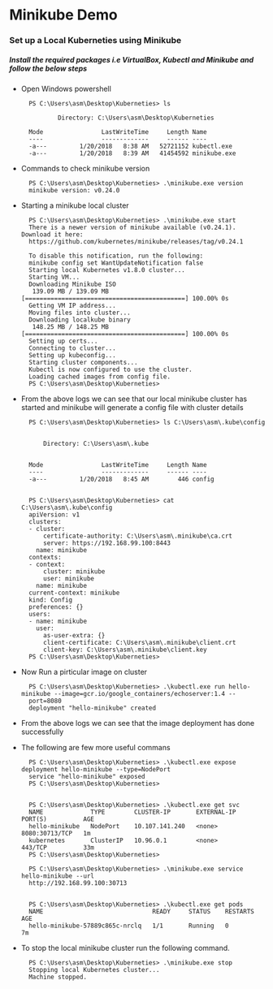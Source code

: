 # Minikube Demo

### Set up a Local Kuberneties using Minikube

##### Install the required packages  i.e VirtualBox, Kubectl and Minikube and follow the below steps

+ Open Windows powershell


		PS C:\Users\asm\Desktop\Kuberneties> ls

        		Directory: C:\Users\asm\Desktop\Kuberneties

	  	Mode                LastWriteTime     Length Name
	  	----                -------------     ------ ----
	  	-a---         1/20/2018   8:38 AM   52721152 kubectl.exe
	  	-a---         1/20/2018   8:39 AM   41454592 minikube.exe
    
+ Commands to check minikube version


		PS C:\Users\asm\Desktop\Kuberneties> .\minikube.exe version
		minikube version: v0.24.0
		
+ Starting a minikube local cluster

		PS C:\Users\asm\Desktop\Kuberneties> .\minikube.exe start
		There is a newer version of minikube available (v0.24.1).  Download it here:
		https://github.com/kubernetes/minikube/releases/tag/v0.24.1

		To disable this notification, run the following:
		minikube config set WantUpdateNotification false
		Starting local Kubernetes v1.8.0 cluster...
		Starting VM...
		Downloading Minikube ISO
		 139.09 MB / 139.09 MB [============================================] 100.00% 0s
		Getting VM IP address...
		Moving files into cluster...
		Downloading localkube binary
		 148.25 MB / 148.25 MB [============================================] 100.00% 0s
		Setting up certs...
		Connecting to cluster...
		Setting up kubeconfig...
		Starting cluster components...
		Kubectl is now configured to use the cluster.
		Loading cached images from config file.
		PS C:\Users\asm\Desktop\Kuberneties>
		
		
+ From the above logs we can see that our local minikube cluster has started and minikube will generate a config file with cluster details

		PS C:\Users\asm\Desktop\Kuberneties> ls C:\Users\asm\.kube\config


		    Directory: C:\Users\asm\.kube


		Mode                LastWriteTime     Length Name
		----                -------------     ------ ----
		-a---         1/20/2018   8:45 AM        446 config


		PS C:\Users\asm\Desktop\Kuberneties> cat C:\Users\asm\.kube\config
		apiVersion: v1
		clusters:
		- cluster:
		    certificate-authority: C:\Users\asm\.minikube\ca.crt
		    server: https://192.168.99.100:8443
		  name: minikube
		contexts:
		- context:
		    cluster: minikube
		    user: minikube
		  name: minikube
		current-context: minikube
		kind: Config
		preferences: {}
		users:
		- name: minikube
		  user:
		    as-user-extra: {}
		    client-certificate: C:\Users\asm\.minikube\client.crt
		    client-key: C:\Users\asm\.minikube\client.key
		PS C:\Users\asm\Desktop\Kuberneties>
		
+ Now Run a pirticular image on cluster

		PS C:\Users\asm\Desktop\Kuberneties> .\kubectl.exe run hello-minikube --image=gcr.io/google_containers/echoserver:1.4 --
		port=8080
		deployment "hello-minikube" created
		
+ From the above logs we can see that the image deployment has done successfully 

+ The following are few more useful commans

		PS C:\Users\asm\Desktop\Kuberneties> .\kubectl.exe expose deployment hello-minikube --type=NodePort
		service "hello-minikube" exposed
		PS C:\Users\asm\Desktop\Kuberneties>


		PS C:\Users\asm\Desktop\Kuberneties> .\kubectl.exe get svc
		NAME             TYPE        CLUSTER-IP       EXTERNAL-IP   PORT(S)          AGE
		hello-minikube   NodePort    10.107.141.240   <none>        8080:30713/TCP   1m
		kubernetes       ClusterIP   10.96.0.1        <none>        443/TCP          33m
		PS C:\Users\asm\Desktop\Kuberneties>

		PS C:\Users\asm\Desktop\Kuberneties> .\minikube.exe service hello-minikube --url
		http://192.168.99.100:30713


		PS C:\Users\asm\Desktop\Kuberneties> .\kubectl.exe get pods
		NAME                              READY     STATUS    RESTARTS   AGE
		hello-minikube-57889c865c-nrclq   1/1       Running   0          7m


+ To stop the local minikube cluster run the following command.

		PS C:\Users\asm\Desktop\Kuberneties> .\minikube.exe stop
		Stopping local Kubernetes cluster...
		Machine stopped.

